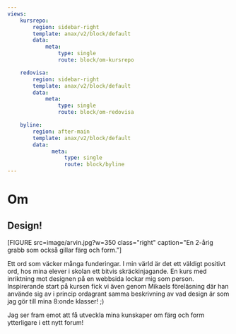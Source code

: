 ```yaml
---
views:
    kursrepo:
        region: sidebar-right
        template: anax/v2/block/default
        data:
            meta:
                type: single
                route: block/om-kursrepo

    redovisa:
        region: sidebar-right
        template: anax/v2/block/default
        data:
            meta:
                type: single
                route: block/om-redovisa

    byline:
        region: after-main
        template: anax/v2/block/default
        data:
              meta:
                  type: single
                  route: block/byline
---
```

Om
=========================

Design!
------------------------

[FIGURE src=image/arvin.jpg?w=350 class="right" caption="En 2-årig grabb som också gillar färg och form."]

Ett ord som väcker många funderingar. I min värld är det ett väldigt positivt ord, hos mina elever i skolan ett bitvis skräckinjagande. En kurs med inriktning mot designen på en webbsida lockar mig som person. Inspirerande start på kursen fick vi även genom Mikaels föreläsning där han använde sig av i princip ordagrant samma beskrivning av vad design är som jag gör till mina 8:onde klasser! ;)

Jag ser fram emot att få utveckla mina kunskaper om färg och form ytterligare i ett nytt forum!
